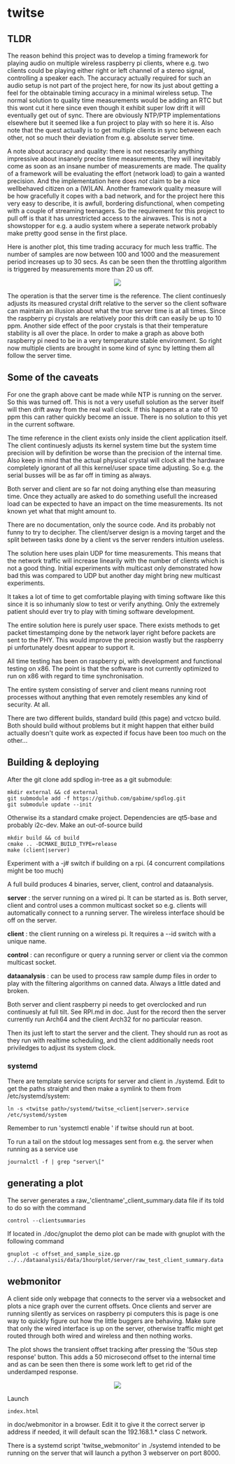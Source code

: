 

# twitse

## TLDR
The reason behind this project was to develop a timing framework for playing audio on multiple wireless raspberry pi clients, where e.g. two clients could be playing either right or left channel of a stereo signal, controlling a speaker each. The accuracy actually required for such an audio setup is not part of the project here, for now its just about getting a feel for the obtainable timing accuracy in a minimal wireless setup.
The normal solution to quality time measurements would be adding an RTC but this wont cut it here since even though it exhibit super low drift it will eventually get out of sync. There are obviously NTP/PTP implementations elsewhere but it seemed like a fun project to play with so here it is. Also note that the quest actually is to get multiple clients in sync between each other, not so much their deviation from e.g. absolute server time. 

A note about accuracy and quality: there is not nescesarily anything impressive about insanely precise time measurements, they will inevitably come as soon as an insane number of measurements are made. The quality of a framework will be evaluating the effort (network load) to gain a wanted precision. And the implementation here does _not_ claim to be a nice wellbehaved citizen on a (W)LAN. Another framework quality measure will be how gracefully it copes with a bad network, and for the project here this very easy to describe, it is awfull, bordering disfunctional, when competing with a couple of streaming teenagers. So the requirement for this project to pull off is that it has unrestricted access to the airwaves. This is not a showstopper for e.g. a audio system where a seperate network probably make pretty good sense in the first place.

Here is another plot, this time trading accuracy for much less traffic. The number of samples are now between 100 and 1000 and the measurement period increases up to 30 secs. As can be seen then the throttling algorithm is triggered by measurements more than 20 us off.

<p align="center"><img src="../dataanalysis/data/1hour_throttle_on/server/plot.png"></p>

The operation is that the server time is the reference. The client continuesly adjusts its measured crystal drift relative to the server so the client software can maintain an illusion about what the true server time is at all times. Since the raspberry pi crystals are relatively poor this drift can easily be up to 10 ppm. Another side effect of the poor crystals is that their temperature stability is all over the place. In order to make a graph as above both raspberry pi need to be in a very temperature stable environment. So right now multiple clients are brought in some kind of sync by letting them all follow the server time.


## Some of the caveats
For one the graph above cant be made while NTP is running on the server. So this was turned off. This is not a very usefull solution as the server itself will then drift away from the real wall clock. If this happens at a rate of 10 ppm this can rather quickly become an issue. There is no solution to this yet in the current software.

The time reference in the client exists only inside the client application itself. The client continuesly adjusts its kernel system time but the system time precision will by definition be worse than the precision of the internal time. Also keep in mind that the actual physical crystal will clock all the hardware completely ignorant of all this kernel/user space time adjusting. So e.g. the serial busses will be as far off in timing as always.

Both server and client are so far not doing anything else than measuring time. Once they actually are asked to do something usefull the increased load can be expected to have an impact on the time measurements. Its not known yet what that might amount to.

There are no documentation, only the source code. And its probably not funny to try to decipher. The client/server design is a moving target and the split between tasks done by a client vs the server renders intuition useless.

The solution here uses plain UDP for time measurements. This means that the network traffic will increase linearily with the number of clients which is not a good thing. Initial experiments with multicast only demonstrated how bad this was compared to UDP but another day might bring new multicast experiments.

It takes a lot of time to get comfortable playing with timing software like this since it is so inhumanly slow to test or verify anything. Only the extremely patient should ever try to play with timing software development.

The entire solution here is purely user space. There exists methods to get packet timestamping done by the network layer right before packets are sent to the PHY. This would improve the precision wastly but the raspberry pi unfortunately doesnt appear to support it.

All time testing has been on raspberry pi, with development and functional testing on x86. The point is that the software is not currently optimized to run on x86 with regard to time synchronisation.

The entire system consisting of server and client means running root processes without anything that even remotely resembles any kind of security. At all.

There are two different builds, standard build (this page) and vctcxo build. Both should build without problems but it might happen that either build actually doesn't quite work as expected if focus have been too much on the other...

## Building & deploying

After the git clone add spdlog in-tree as a git submodule:

    mkdir external && cd external
    git submodule add -f https://github.com/gabime/spdlog.git
    git submodule update --init
    

Otherwise its a standard cmake project. Dependencies are qt5-base and  probably i2c-dev. Make an out-of-source build

    mkdir build && cd build
    cmake .. -DCMAKE_BUILD_TYPE=release
    make (client|server)
    
Experiment with a -j# switch if building on a rpi. (4 concurrent compilations might be too much)

A full build produces 4 binaries, server, client, control and dataanalysis.

**server** : the server running on a wired pi. It can be started as is. Both server, client and control uses a common multicast socket so e.g. clients will automatically connect to a running server. The wireless interface should be off on the server.

**client** : the client running on a wireless pi. It requires a --id switch with a unique name.

**control** : can reconfigure or query a running server or client via the common multicast socket.

**dataanalysis** : can be used to process raw sample dump files in order to play with the filtering algorithms on canned data. Always a little dated and broken.

Both server and client raspberry pi needs to get overclocked and run continuesly at full tilt. See RPI.md in doc. Just for the record then the server currently run Arch64 and the client Arch32 for no particular reason.

Then its just left to start the server and the client. They should run as root as they run with realtime scheduling, and the client additionally needs root priviledges to adjust its system clock.

### systemd 

There are template service scripts for server and client in ./systemd. Edit to get the paths straight and then make a symlink to them from /etc/systemd/system:

    ln -s <twitse path>/systemd/twitse_<client|server>.service /etc/systemd/system
    
Remember to run 'systemctl enable <service>' if twitse should run at boot.

To run a tail on the stdout log messages sent from e.g. the server when running as a service use 

    journalctl -f | grep "server\["


## generating a plot

The server generates a raw_'clientname'_client_summary.data file if its told to do so with the command

    control --clientsummaries
If located in ./doc/gnuplot the demo plot can be made with gnuplot with the following command

    gnuplot -c offset_and_sample_size.gp ../../dataanalysis/data/1hourplot/server/raw_test_client_summary.data

## webmonitor

A client side only webpage that connects to the server via a websocket and plots a nice graph over the current offsets. Once clients and server are running silently as services on raspberry pi computers this is page is one way to quickly figure out how the little buggers are behaving. Make sure that only the wired interface is up on the server, otherwise traffic might get routed through both wired and wireless and then nothing works.

The plot shows the transient offset tracking after pressing the '50us step response' button. This adds a 50 microsecond offset to the internal time and as can be seen then there is some work left to get rid of the underdamped response.

<p align="center"><img src="images/webmonitor.png"></p>

Launch

    index.html
    
in doc/webmonitor in a browser. Edit it to give it the correct server ip address if needed, it will default scan the 192.168.1.* class C network.

There is a systemd script 'twitse_webmonitor' in ./systemd intended to be running on the server that will launch a python 3 webserver on port 8000.



